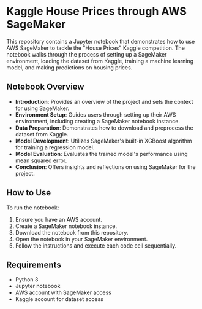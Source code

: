 
# Kaggle House Prices through AWS SageMaker

This repository contains a Jupyter notebook that demonstrates how to use AWS SageMaker to tackle the "House Prices" Kaggle competition. The notebook walks through the process of setting up a SageMaker environment, loading the dataset from Kaggle, training a machine learning model, and making predictions on housing prices.

## Notebook Overview

- **Introduction**: Provides an overview of the project and sets the context for using SageMaker.
- **Environment Setup**: Guides users through setting up their AWS environment, including creating a SageMaker notebook instance.
- **Data Preparation**: Demonstrates how to download and preprocess the dataset from Kaggle.
- **Model Development**: Utilizes SageMaker's built-in XGBoost algorithm for training a regression model.
- **Model Evaluation**: Evaluates the trained model's performance using mean squared error.
- **Conclusion**: Offers insights and reflections on using SageMaker for the project.

## How to Use

To run the notebook:

1. Ensure you have an AWS account.
2. Create a SageMaker notebook instance.
3. Download the notebook from this repository.
4. Open the notebook in your SageMaker environment.
5. Follow the instructions and execute each code cell sequentially.

## Requirements

- Python 3
- Jupyter notebook
- AWS account with SageMaker access
- Kaggle account for dataset access
